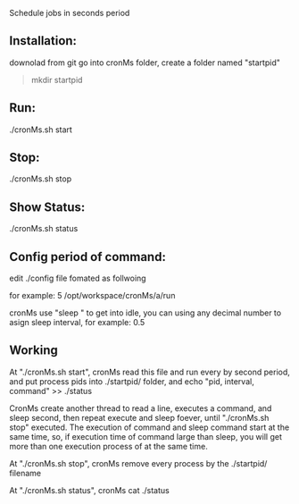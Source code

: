 Schedule jobs in seconds period



Installation:
-------------
downolad from git
go into cronMs folder, create a folder named "startpid"
> mkdir startpid




Run:
----
./cronMs.sh start 


Stop:
-----
./cronMs.sh stop


Show Status:
------------
./cronMs.sh status


Config period of command:
-------------------------
edit ./config file fomated as follwoing
<interval> <command>

for example:
5 /opt/workspace/cronMs/a/run

cronMs use "sleep <interval>" to get into idle, 
you can using any decimal number to asign sleep interval, for example:
 0.5 <commnad>


Working
-------
At "./cronMs.sh start", cronMs read this file and run every <command> by <interval> second period,
and put process pids into ./startpid/ folder,
and echo "pid, interval, command" >> ./status


CronMs create another thread to read a line, executes a command, and sleep <interval> second, 
then repeat execute and sleep foever, until "./cronMs.sh stop" executed.
The execution of command and sleep command start at the same time, so, if execution time of command large than sleep, you will get more than one execution process of <command> at the same time.


At "./cronMs.sh stop", cronMs remove every process by the ./startpid/ filename

At "./cronMs.sh status", cronMs cat ./status

